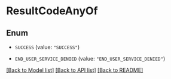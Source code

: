 # ResultCodeAnyOf

## Enum


* `SUCCESS` (value: `"SUCCESS"`)

* `END_USER_SERVICE_DENIED` (value: `"END_USER_SERVICE_DENIED"`)


[[Back to Model list]](../README.md#documentation-for-models) [[Back to API list]](../README.md#documentation-for-api-endpoints) [[Back to README]](../README.md)


